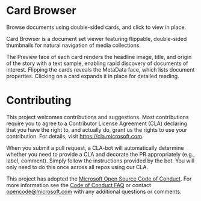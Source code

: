 # Card Browser
Browse documents using double-sided cards, and click to view in place.

Card Browser is a document set viewer featuring flippable, double-sided thumbnails for natural navigation of media collections. 

The Preview face of each card renders the headline image, title, and origin of the story with a text sample, enabling rapid discovery of documents of interest.  Flipping the cards reveals the MetaData face, which lists document properties. Clicking on a card expands it in place for detailed reading.

# Contributing

This project welcomes contributions and suggestions.  Most contributions require you to agree to a
Contributor License Agreement (CLA) declaring that you have the right to, and actually do, grant us
the rights to use your contribution. For details, visit https://cla.microsoft.com.

When you submit a pull request, a CLA-bot will automatically determine whether you need to provide
a CLA and decorate the PR appropriately (e.g., label, comment). Simply follow the instructions
provided by the bot. You will only need to do this once across all repos using our CLA.

This project has adopted the [Microsoft Open Source Code of Conduct](https://opensource.microsoft.com/codeofconduct/).
For more information see the [Code of Conduct FAQ](https://opensource.microsoft.com/codeofconduct/faq/) or
contact [opencode@microsoft.com](mailto:opencode@microsoft.com) with any additional questions or comments.
